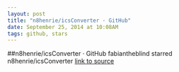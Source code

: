 ```yaml
---
layout: post
title: "n8henrie/icsConverter · GitHub"
date: September 25, 2014 at 10:08AM
tags: github, stars
---
```

##n8henrie/icsConverter · GitHub
fabiantheblind starred n8henrie/icsConverter
[link to source](http://ift.tt/1qxf69G) 
